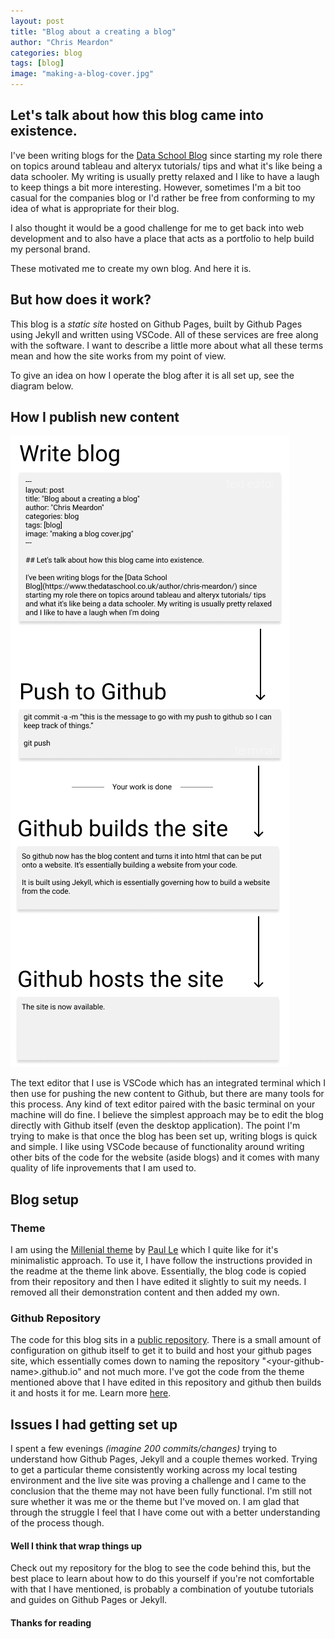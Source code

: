 ```yaml
---
layout: post
title: "Blog about a creating a blog"
author: "Chris Meardon"
categories: blog
tags: [blog]
image: "making-a-blog-cover.jpg"
---
```


## Let's talk about how this blog came into existence.

I've been writing blogs for the [Data School Blog](https://www.thedataschool.co.uk/author/chris-meardon/) since starting my role there on topics around tableau and alteryx tutorials/ tips and what it's like being a data schooler. My writing is usually pretty relaxed and I like to have a laugh to keep things a bit more interesting. However, sometimes I'm a bit too casual for the companies blog or I'd rather be free from conforming to my idea of what is appropriate for their blog. 

I also thought it would be a good challenge for me to get back into web development and to also have a place that acts as a portfolio to help build my personal brand.

These motivated me to create my own blog. And here it is.

## But how does it work?

This blog is a *static site* hosted on Github Pages, built by Github Pages using Jekyll and written using VSCode. All of these services are free along with the software. I want to describe a little more about what all these terms mean and how the site works from my point of view.

To give an idea on how I operate the blog after it is all set up, see the diagram below.

## How I publish new content
![Working process](/assets/img/blogging-working-process.png "yeah, I'm not sure why I made this an image either...")

The text editor that I use is VSCode which has an integrated terminal which I then use for pushing the new content to Github, but there are many tools for this process. Any kind of text editor paired with the basic terminal on your machine will do fine. I believe the simplest approach may be to edit the blog directly with Github itself (even the desktop application). The point I'm trying to make is that once the blog has been set up, writing blogs is quick and simple. I like using VSCode because of functionality around writing other bits of the code for the website (aside blogs) and it comes with many quality of life inprovements that I am used to. 

## Blog setup

### Theme
I am using the [Millenial theme](https://github.com/LeNPaul/Millennial) by [Paul Le](https://www.lenpaul.com/) which I quite like for it's minimalistic approach. To use it, I have follow the instructions provided in the readme at the theme link above. Essentially, the blog code is copied from their repository and then I have edited it slightly to suit my needs. I removed all their demonstration content and then added my own.

### Github Repository 
The code for this blog sits in a [public repository](https://github.com/chrisvizes/chrisvizes.github.io). There is a small amount of configuration on github itself to get it to build and host your github pages site, which essentially comes down to naming the repository "\<your-github-name\>.github.io" and not much more. I've got the code from the theme mentioned above that I have edited in this repository and github then builds it and hosts it for me. Learn more [here](https://pages.github.com).

## Issues I had getting set up
I spent a few evenings *(imagine 200 commits/changes)* trying to understand how Github Pages, Jekyll and a couple themes worked. Trying to get a particular theme consistently working across my local testing environment and the live site was proving a challenge and I came to the conclusion that the theme may not have been fully functional. I'm still not sure whether it was me or the theme but I've moved on. I am glad that through the struggle I feel that I have come out with a better understanding of the process though.


#### Well I think that wrap things up
Check out my repository for the blog to see the code behind this, but the best place to learn about how to do this yourself if you're not comfortable with that I have mentioned, is probably a combination of youtube tutorials and guides on Github Pages or Jekyll. 

#### Thanks for reading